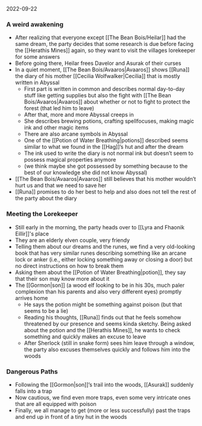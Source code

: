 2022-09-22

### A weird awakening
- After realizing that everyone except [[The Bean Bois/Heilar]] had the same dream, the party decides that some research is due before facing the [[Herathis Mines]] again, so they want to visit the villages lorekeeper for some answers
- Before going there, Heilar frees Davelor and Asurak of their curses
- In a quiet moment, [[The Bean Bois/Avaaros|Avaaros]] shows [[Runa]] the diary of his mother [[Cecilia Wolfwalker|Cecilia]] that is mostly written in Abyssal
	- First part is written in common and describes normal day-to-day stuff like getting supplies but also the fight with [[The Bean Bois/Avaaros|Avaaros]] about whether or not to fight to protect the forest (that led him to leave)
	- After that, more and more Abyssal creeps in
	- She describes brewing potions, crafting spellfocuses, making magic ink and other magic items
	- There are also arcane symbols in Abyssal
	- One of the [[Potion of Water Breathing|potions]] described seems similar to what we found in the [[Hag]]’s hut and after the dream
	- The ink used to write the diary is not normal ink but doesn’t seem to possess magical properties anymore
	- (we think maybe she got possessed by something because to the best of our knowledge she did not know Abyssal)
- [[The Bean Bois/Avaaros|Avaaros]] still believes that his mother wouldn’t hurt us and that we need to save her
- [[Runa]] promises to do her best to help and also does not tell the rest of the party about the diary

### Meeting the Lorekeeper
- Still early in the morning, the party heads over to [[Lyra and Fhaonik Eillir]]'s place
- They are an elderly elven couple, very friendy 
- Telling them about our dreams and the runes, we find a very old-looking book that has very similar runes describing something like an arcane lock or anker (i.e., either locking something away or closing a door) but no direct instructions on how to break them 
- Asking them about the [[Potion of Water Breathing|potion]], they say that their son may know more about it
- The [[Gormon|son]] (a wood elf looking to be in his 30s, much paler complexion than his parents and also very different eyes) promptly arrives home 
	- He says the potion might be something against poison (but that seems to be a lie)
	- Reading his thoughts, [[Runa]] finds out that he feels somehow threatened by our presence and seems kinda sketchy. Being asked about the potion and the [[Herathis Mines]], he wants to check something and quickly makes an excuse to leave
	- After Sherlock (still in snake form) sees him leave through a window, the party also excuses themselves quickly and follows him into the woods

### Dangerous Paths
- Following the [[Gormon|son]]’s trail into the woods, [[Asurak]] suddenly falls into a trap
- Now cautious, we find even more traps, even some very intricate ones that are all equipped with poison
- Finally, we all manage to get (more or less successfully) past the traps and end up in front of a tiny hut in the woods
